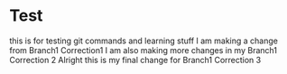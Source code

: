 # Test
this is for testing git commands and learning stuff
I am making a change from Branch1	Correction1
I am also making more changes in my Branch1	Correction 2
Alright this is my final change for Branch1	Correction 3
